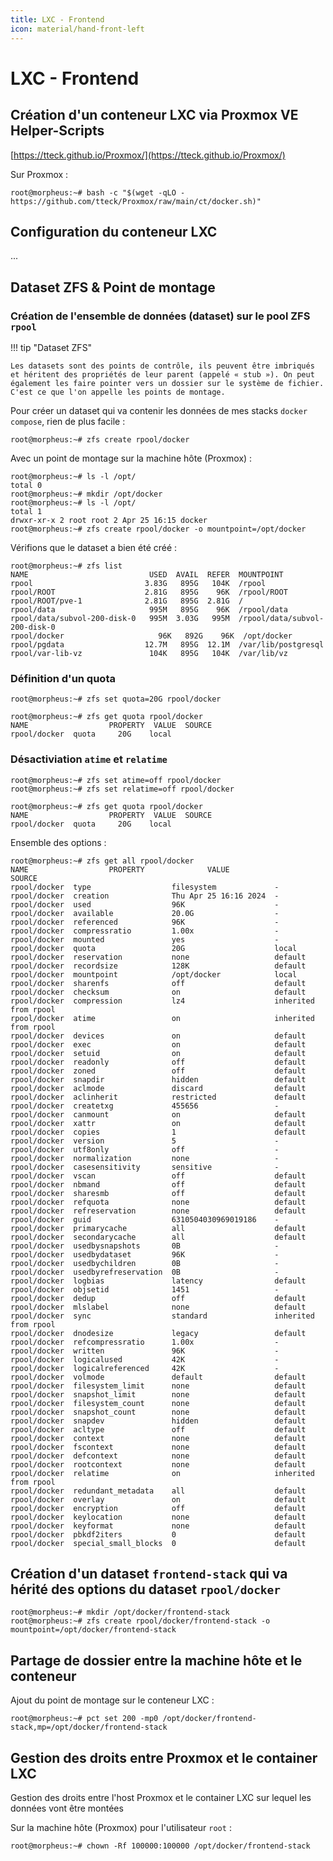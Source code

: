 ```yaml
---
title: LXC - Frontend
icon: material/hand-front-left
---
```


# **LXC - Frontend**

## Création d'un conteneur LXC via Proxmox VE Helper-Scripts

[https://tteck.github.io/Proxmox/](https://tteck.github.io/Proxmox/)

Sur Proxmox :

``` shell
root@morpheus:~# bash -c "$(wget -qLO - https://github.com/tteck/Proxmox/raw/main/ct/docker.sh)"
```

## Configuration du conteneur LXC

...

## Dataset ZFS & Point de montage

### Création de l'ensemble de données (dataset) sur le pool ZFS `rpool`

!!! tip "Dataset ZFS"
    
    Les datasets sont des points de contrôle, ils peuvent être imbriqués et héritent des propriétés de leur parent (appelé « stub »). On peut également les faire pointer vers un dossier sur le système de fichier. C'est ce que l'on appelle les points de montage.

Pour créer un dataset qui va contenir les données de mes stacks `docker compose`, rien de plus facile :
``` shell
root@morpheus:~# zfs create rpool/docker
```

Avec un point de montage sur la machine hôte (Proxmox) :
``` shell
root@morpheus:~# ls -l /opt/
total 0
root@morpheus:~# mkdir /opt/docker
root@morpheus:~# ls -l /opt/
total 1
drwxr-xr-x 2 root root 2 Apr 25 16:15 docker
root@morpheus:~# zfs create rpool/docker -o mountpoint=/opt/docker
```

Vérifions que le dataset a bien été créé :
``` shell
root@morpheus:~# zfs list
NAME                           USED  AVAIL  REFER  MOUNTPOINT
rpool                         3.83G   895G   104K  /rpool
rpool/ROOT                    2.81G   895G    96K  /rpool/ROOT
rpool/ROOT/pve-1              2.81G   895G  2.81G  /
rpool/data                     995M   895G    96K  /rpool/data
rpool/data/subvol-200-disk-0   995M  3.03G   995M  /rpool/data/subvol-200-disk-0
rpool/docker                     96K   892G    96K  /opt/docker
rpool/pgdata                  12.7M   895G  12.1M  /var/lib/postgresql
rpool/var-lib-vz               104K   895G   104K  /var/lib/vz
```

### Définition d'un quota

``` shell
root@morpheus:~# zfs set quota=20G rpool/docker

root@morpheus:~# zfs get quota rpool/docker
NAME                  PROPERTY  VALUE  SOURCE
rpool/docker  quota     20G    local
```

### Désactiviation `atime` et `relatime`

``` shell
root@morpheus:~# zfs set atime=off rpool/docker
root@morpheus:~# zfs set relatime=off rpool/docker

root@morpheus:~# zfs get quota rpool/docker
NAME                  PROPERTY  VALUE  SOURCE
rpool/docker  quota     20G    local
```

Ensemble des options :
``` shell
root@morpheus:~# zfs get all rpool/docker
NAME                  PROPERTY              VALUE                  SOURCE
rpool/docker  type                  filesystem             -
rpool/docker  creation              Thu Apr 25 16:16 2024  -
rpool/docker  used                  96K                    -
rpool/docker  available             20.0G                  -
rpool/docker  referenced            96K                    -
rpool/docker  compressratio         1.00x                  -
rpool/docker  mounted               yes                    -
rpool/docker  quota                 20G                    local
rpool/docker  reservation           none                   default
rpool/docker  recordsize            128K                   default
rpool/docker  mountpoint            /opt/docker            local
rpool/docker  sharenfs              off                    default
rpool/docker  checksum              on                     default
rpool/docker  compression           lz4                    inherited from rpool
rpool/docker  atime                 on                     inherited from rpool
rpool/docker  devices               on                     default
rpool/docker  exec                  on                     default
rpool/docker  setuid                on                     default
rpool/docker  readonly              off                    default
rpool/docker  zoned                 off                    default
rpool/docker  snapdir               hidden                 default
rpool/docker  aclmode               discard                default
rpool/docker  aclinherit            restricted             default
rpool/docker  createtxg             455656                 -
rpool/docker  canmount              on                     default
rpool/docker  xattr                 on                     default
rpool/docker  copies                1                      default
rpool/docker  version               5                      -
rpool/docker  utf8only              off                    -
rpool/docker  normalization         none                   -
rpool/docker  casesensitivity       sensitive              -
rpool/docker  vscan                 off                    default
rpool/docker  nbmand                off                    default
rpool/docker  sharesmb              off                    default
rpool/docker  refquota              none                   default
rpool/docker  refreservation        none                   default
rpool/docker  guid                  6310504030969019186    -
rpool/docker  primarycache          all                    default
rpool/docker  secondarycache        all                    default
rpool/docker  usedbysnapshots       0B                     -
rpool/docker  usedbydataset         96K                    -
rpool/docker  usedbychildren        0B                     -
rpool/docker  usedbyrefreservation  0B                     -
rpool/docker  logbias               latency                default
rpool/docker  objsetid              1451                   -
rpool/docker  dedup                 off                    default
rpool/docker  mlslabel              none                   default
rpool/docker  sync                  standard               inherited from rpool
rpool/docker  dnodesize             legacy                 default
rpool/docker  refcompressratio      1.00x                  -
rpool/docker  written               96K                    -
rpool/docker  logicalused           42K                    -
rpool/docker  logicalreferenced     42K                    -
rpool/docker  volmode               default                default
rpool/docker  filesystem_limit      none                   default
rpool/docker  snapshot_limit        none                   default
rpool/docker  filesystem_count      none                   default
rpool/docker  snapshot_count        none                   default
rpool/docker  snapdev               hidden                 default
rpool/docker  acltype               off                    default
rpool/docker  context               none                   default
rpool/docker  fscontext             none                   default
rpool/docker  defcontext            none                   default
rpool/docker  rootcontext           none                   default
rpool/docker  relatime              on                     inherited from rpool
rpool/docker  redundant_metadata    all                    default
rpool/docker  overlay               on                     default
rpool/docker  encryption            off                    default
rpool/docker  keylocation           none                   default
rpool/docker  keyformat             none                   default
rpool/docker  pbkdf2iters           0                      default
rpool/docker  special_small_blocks  0                      default
```

## Création d'un dataset `frontend-stack` qui va hérité des options du dataset `rpool/docker`

``` shell
root@morpheus:~# mkdir /opt/docker/frontend-stack
root@morpheus:~# zfs create rpool/docker/frontend-stack -o mountpoint=/opt/docker/frontend-stack
```

## Partage de dossier entre la machine hôte et le conteneur

Ajout du point de montage sur le conteneur LXC :
``` shell
root@morpheus:~# pct set 200 -mp0 /opt/docker/frontend-stack,mp=/opt/docker/frontend-stack
```

## Gestion des droits entre Proxmox et le container LXC

Gestion des droits entre l'host Proxmox et le container LXC sur lequel les données vont être montées

Sur la machine hôte (Proxmox) pour l'utilisateur `root` :
``` shell
root@morpheus:~# chown -Rf 100000:100000 /opt/docker/frontend-stack
```
